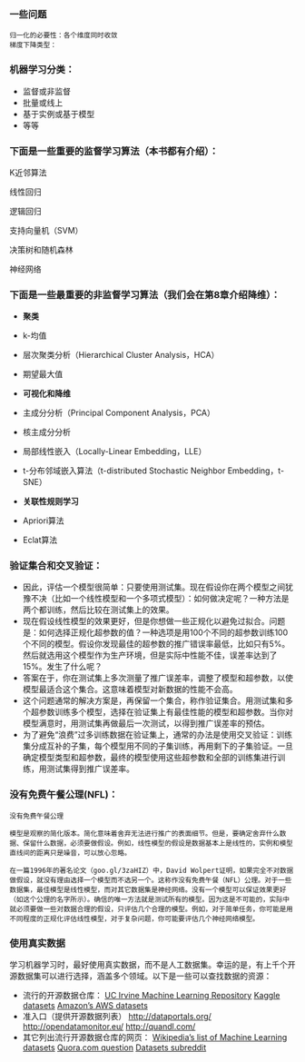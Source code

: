 ### **一些问题**

```
归一化的必要性：各个维度同时收敛
梯度下降类型：
```

### **机器学习分类：**

- 监督或非监督
- 批量或线上
- 基于实例或基于模型
- 等等

### **下面是一些重要的监督学习算法（本书都有介绍）：**

K近邻算法

线性回归

逻辑回归

支持向量机（SVM）

决策树和随机森林

神经网络

### **下面是一些最重要的非监督学习算法（我们会在第8章介绍降维）：**

- **聚类**
-  k-均值
-  层次聚类分析（Hierarchical Cluster Analysis，HCA）
-  期望最大值

- **可视化和降维**
-  主成分分析（Principal Component Analysis，PCA）
-  核主成分分析
-  局部线性嵌入（Locally-Linear Embedding，LLE）
-  t-分布邻域嵌入算法（t-distributed Stochastic Neighbor Embedding，t-SNE）

- **关联性规则学习**
-  Apriori算法
-  Eclat算法

### **验证集合和交叉验证：**

- 因此，评估一个模型很简单：只要使用测试集。现在假设你在两个模型之间犹豫不决（比如一个线性模型和一个多项式模型）：如何做决定呢？一种方法是两个都训练，然后比较在测试集上的效果。
- 现在假设线性模型的效果更好，但是你想做一些正规化以避免过拟合。问题是：如何选择正规化超参数的值？一种选项是用100个不同的超参数训练100个不同的模型。假设你发现最佳的超参数的推广错误率最低，比如只有5%。然后就选用这个模型作为生产环境，但是实际中性能不佳，误差率达到了15%。发生了什么呢？
- 答案在于，你在测试集上多次测量了推广误差率，调整了模型和超参数，以使模型最适合这个集合。这意味着模型对新数据的性能不会高。
- 这个问题通常的解决方案是，再保留一个集合，称作验证集合。用测试集和多个超参数训练多个模型，选择在验证集上有最佳性能的模型和超参数。当你对模型满意时，用测试集再做最后一次测试，以得到推广误差率的预估。
- 为了避免“浪费”过多训练数据在验证集上，通常的办法是使用交叉验证：训练集分成互补的子集，每个模型用不同的子集训练，再用剩下的子集验证。一旦确定模型类型和超参数，最终的模型使用这些超参数和全部的训练集进行训练，用测试集得到推广误差率。

### **没有免费午餐公理(NFL)：**

```
没有免费午餐公理

模型是观察的简化版本。简化意味着舍弃无法进行推广的表面细节。但是，要确定舍弃什么数据、保留什么数据，必须要做假设。例如，线性模型的假设是数据基本上是线性的，实例和模型直线间的距离只是噪音，可以放心忽略。

在一篇1996年的著名论文（goo.gl/3zaHIZ）中，David Wolpert证明，如果完全不对数据做假设，就没有理由选择一个模型而不选另一个。这称作没有免费午餐（NFL）公理。对于一些数据集，最佳模型是线性模型，而对其它数据集是神经网络。没有一个模型可以保证效果更好（如这个公理的名字所示）。确信的唯一方法就是测试所有的模型。因为这是不可能的，实际中就必须要做一些对数据合理的假设，只评估几个合理的模型。例如，对于简单任务，你可能是用不同程度的正规化评估线性模型，对于复杂问题，你可能要评估几个神经网络模型。
```

### **使用真实数据**

学习机器学习时，最好使用真实数据，而不是人工数据集。幸运的是，有上千个开源数据集可以进行选择，涵盖多个领域。以下是一些可以查找数据的资源：

- 流行的开源数据仓库： [UC Irvine Machine Learning Repository](http://archive.ics.uci.edu/ml/) [Kaggle datasets](https://www.kaggle.com/datasets) [Amazon’s AWS datasets](http://aws.amazon.com/fr/datasets/)
- 准入口（提供开源数据列表） http://dataportals.org/ http://opendatamonitor.eu/ http://quandl.com/
- 其它列出流行开源数据仓库的网页： [Wikipedia’s list of Machine Learning datasets](https://goo.gl/SJHN2k) [Quora.com question](http://goo.gl/zDR78y) [Datasets subreddit](https://www.reddit.com/r/datasets)